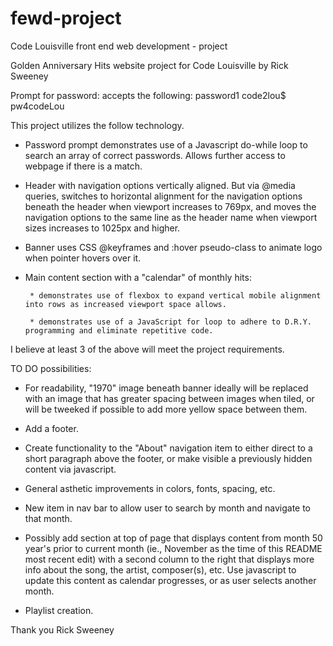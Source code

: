 # fewd-project
Code Louisville front end web development - project

Golden Anniversary Hits website
project for Code Louisville by Rick Sweeney

Prompt for password:  accepts the following:
    password1
    code2lou$
    pw4codeLou

This project utilizes the follow technology.

* Password prompt demonstrates use of a Javascript do-while loop to search an array of correct passwords. Allows further access to webpage if there is a match.

* Header with navigation options vertically aligned.  But via @media queries, switches to horizontal alignment for the navigation options beneath the header when viewport increases to 769px, and moves the navigation options to the same line as the header name when viewport sizes increases to 1025px and higher.

* Banner uses CSS @keyframes and :hover pseudo-class to animate logo when pointer hovers over it.

* Main content section with a "calendar" of monthly hits:

       * demonstrates use of flexbox to expand vertical mobile alignment into rows as increased viewport space allows.

       * demonstrates use of a JavaScript for loop to adhere to D.R.Y. programming and eliminate repetitive code.


I believe at least 3 of the above will meet the project requirements.

TO DO possibilities:

* For readability,   "1970" image beneath banner ideally will be replaced with an image that has greater spacing between images when tiled, or will be tweeked if possible to add more yellow space between them.

* Add a footer.

* Create functionality to the "About" navigation item to either direct to a short paragraph above the footer, or make visible a previously hidden content via javascript.

* General asthetic improvements in colors, fonts, spacing, etc.

* New item in nav bar to allow user to search by month and navigate to that month.

* Possibly add section at top of page that displays content from month 50 year's prior to current month (ie., November as the time of this README most recent edit) with a second column to the right that displays more info about the song, the artist, composer(s), etc.  Use javascript to update this content as calendar progresses, or as user selects another month.

* Playlist creation.

Thank you
Rick Sweeney